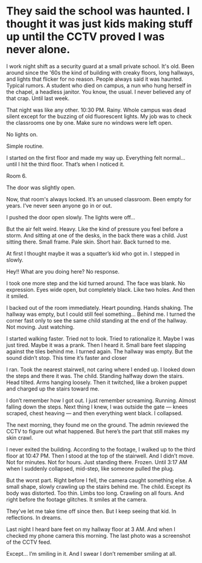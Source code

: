 # They said the school was haunted.   I thought it was just kids making stuff up until the CCTV proved I was never alone.

I work night shift as a security guard at a small private school. It's old. Been around since the '60s the kind of building with creaky floors, long hallways, and lights that flicker for no reason. People always said it was haunted. Typical rumors. A student who died on campus, a nun who hung herself in the chapel, a headless janitor. You know, the usual. I never believed any of that crap. Until last week.

That night was like any other. 10:30 PM. Rainy. Whole campus was dead silent except for the buzzing of old fluorescent lights. My job was to check the classrooms one by one. Make sure no windows were left open. 

No lights on.

Simple routine. 

I started on the first floor and made my way up. Everything felt normal… until I hit the third floor. That’s when I noticed it.

Room 6. 

The door was slightly open. 

Now, that room's always locked. It’s an unused classroom. Been empty for years. I’ve never seen anyone go in or out. 

I pushed the door open slowly. 
The lights were off… 

But the air felt weird. Heavy. Like the kind of pressure you feel before a storm. And sitting at one of the desks, in the back there was a child. Just sitting there. Small frame. Pale skin. Short hair. Back turned to me.

At first I thought maybe it was a squatter’s kid who got in. I stepped in slowly. 

Hey!! What are you doing here? No response. 

I took one more step and the kid turned around. The face was blank. No expression. Eyes wide open, but completely black. Like two holes. And then it smiled.

I backed out of the room immediately. Heart pounding. Hands shaking. The hallway was empty, but I could still feel something… Behind me. I turned the corner fast only to see the same child standing at the end of the hallway. Not moving. Just watching.

I started walking faster. Tried not to look. Tried to rationalize it. Maybe I was just tired. Maybe it was a prank. Then I heard it. Small bare feet slapping against the tiles behind me. I turned again. The hallway was empty. But the sound didn’t stop. This time it’s faster and closer

I ran. Took the nearest stairwell, not caring where I ended up. I looked down the steps and there it was. The child. Standing halfway down the stairs. Head tilted. Arms hanging loosely. Then it twitched, like a broken puppet and charged up the stairs toward me.

I don’t remember how I got out. I just remember screaming. Running. Almost falling down the steps. Next thing I knew, I was outside the gate — knees scraped, chest heaving — and then everything went black. I collapsed.

The next morning, they found me on the ground. The admin reviewed the CCTV to figure out what happened. But here’s the part that still makes my skin crawl. 

I never exited the building. According to the footage, I walked up to the third floor at 10:47 PM. Then I stood at the top of the stairwell. And I didn’t move. Not for minutes. Not for hours. Just standing there. Frozen. Until 3:17 AM when I suddenly collapsed, mid-step, like someone pulled the plug.

But the worst part. Right before I fell, the camera caught something else. A small shape, slowly crawling up the stairs behind me. The child. Except its body was distorted. Too thin. Limbs too long. Crawling on all fours. And right before the footage glitches. It smiles at the camera.

They’ve let me take time off since then. But I keep seeing that kid. In reflections. In dreams. 

Last night I heard bare feet on my hallway floor at 3 AM. And when I checked my phone camera this morning. The last photo was a screenshot of the CCTV feed.

Except… I’m smiling in it. 
And I swear I don’t remember smiling at all.
